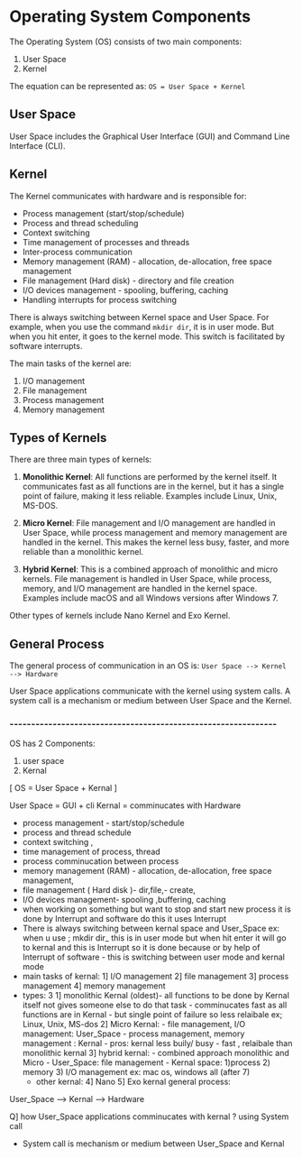 
# Operating System Components

The Operating System (OS) consists of two main components:

1. User Space
2. Kernel

The equation can be represented as: `OS = User Space + Kernel`

## User Space

User Space includes the Graphical User Interface (GUI) and Command Line Interface (CLI).

## Kernel

The Kernel communicates with hardware and is responsible for:

- Process management (start/stop/schedule)
- Process and thread scheduling
- Context switching
- Time management of processes and threads
- Inter-process communication
- Memory management (RAM) - allocation, de-allocation, free space management
- File management (Hard disk) - directory and file creation
- I/O devices management - spooling, buffering, caching
- Handling interrupts for process switching

There is always switching between Kernel space and User Space. For example, when you use the command `mkdir dir`, it is in user mode. But when you hit enter, it goes to the kernel mode. This switch is facilitated by software interrupts.

The main tasks of the kernel are:

1. I/O management
2. File management
3. Process management
4. Memory management

## Types of Kernels

There are three main types of kernels:

1. **Monolithic Kernel**: All functions are performed by the kernel itself. It communicates fast as all functions are in the kernel, but it has a single point of failure, making it less reliable. Examples include Linux, Unix, MS-DOS.

2. **Micro Kernel**: File management and I/O management are handled in User Space, while process management and memory management are handled in the kernel. This makes the kernel less busy, faster, and more reliable than a monolithic kernel.

3. **Hybrid Kernel**: This is a combined approach of monolithic and micro kernels. File management is handled in User Space, while process, memory, and I/O management are handled in the kernel space. Examples include macOS and all Windows versions after Windows 7.

Other types of kernels include Nano Kernel and Exo Kernel.

## General Process

The general process of communication in an OS is: `User Space --> Kernel --> Hardware`

User Space applications communicate with the kernel using system calls. A system call is a mechanism or medium between User Space and the Kernel.

### --------------------------------------------------------------

OS has 2 Components:
1) user space
2) Kernal

 [ OS = User Space + Kernal ]

User Space = GUI + cli
Kernal = comminucates with Hardware 
- process management - start/stop/schedule
- process and thread schedule
- context switching , 
- time management of process, thread
- process comminucation between process
- memory management (RAM) - allocation, de-allocation, free space management, 
- file management ( Hard disk )- dir,file,- create,
- I/O devices management- spooling ,buffering, caching
- when working on something but want to stop and start new process it is done by Interrupt
  and software do this it uses Interrupt
- There is always switching between kernal space and User_Space 
  ex: when u use ; mkdir dir_ this is in user mode but when hit enter it will go to kernal and this is Interrupt
  so it is done because or by help of Interrupt of software - this is switching between user mode and kernal mode
- main tasks of kernal:
  1] I/O management
  2] file management
  3] process management
  4] memory management
- types: 3 
    1] monolithic Kernal (oldest)- all functions to be done by Kernal itself not gives someone else to do that task
       - comminucates fast as all functions are in Kernal
       - but single point of failure so less relaibale 
       ex; Linux, Unix, MS-dos
    2] Micro Kernal:
       - file management, I/O management: User_Space
       - process management, memory management : Kernal
       - pros: kernal less buily/ busy - fast , relaibale than monolithic kernal
    3] hybrid kernal:
       - combined approach monolithic and Micro
       - User_Space: file management
       - Kernal space: 1)process 2) memory 3) I/O management
       ex: mac os, windows all (after 7)
    - other kernal: 4] Nano 5] Exo kernal
general process:

User_Space --> Kernal --> Hardware

Q] how User_Space applications comminucates with kernal ? using System call
 - System call is mechanism or medium between User_Space and Kernal